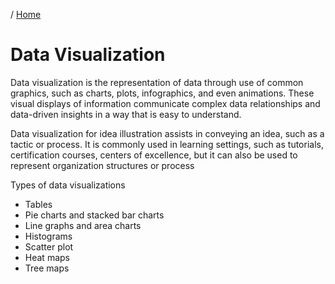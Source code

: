 / [Home](index.md)

# Data Visualization

Data visualization is the representation of data through use of common graphics, such as charts, plots, infographics, and even animations. These visual displays of information communicate complex data relationships and data-driven insights in a way that is easy to understand.

Data visualization for idea illustration assists in conveying an idea, such as a tactic or process. It is commonly used in learning settings, such as tutorials, certification courses, centers of excellence, but it can also be used to represent organization structures or process

Types of data visualizations
* Tables
* Pie charts and stacked bar charts
* Line graphs and area charts
* Histograms
* Scatter plot
* Heat maps
* Tree maps
